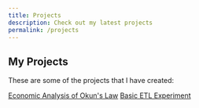 ```yaml
---
title: Projects
description: Check out my latest projects
permalink: /projects
---
```

## My Projects
These are some of the projects that I have created:

[Economic Analysis of Okun's Law](/projects/econgraph)
[Basic ETL Experiment](/projects/basicetl)
